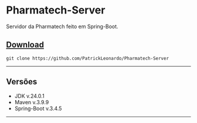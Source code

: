 # Pharmatech-Server

Servidor da Pharmatech feito em Spring-Boot.

## [Download](https://github.com/PatrickLeonardo/Pharmatech-Server/archive/refs/heads/main.zip)
```git clone https://github.com/PatrickLeonardo/Pharmatech-Server```

<hr>

## Versões

- JDK v.24.0.1
- Maven v.3.9.9
- Spring-Boot v.3.4.5

<hr>
